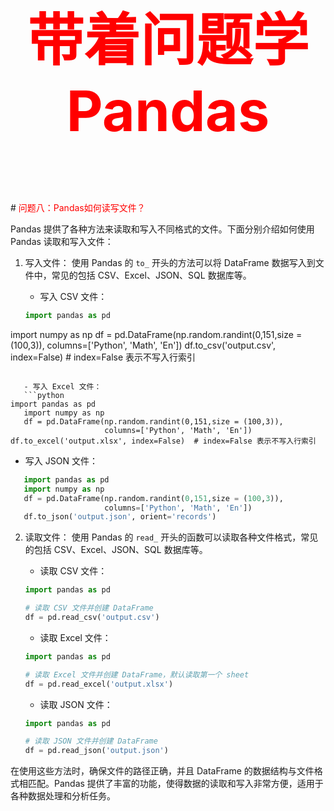 



<p style="font-size: 90px;font-weight: bold;text-align: center;color: red;">带着问题学Pandas</p>
# <font color='red'>问题八：Pandas如何读写文件？</font>

Pandas 提供了各种方法来读取和写入不同格式的文件。下面分别介绍如何使用 Pandas 读取和写入文件：
1. 写入文件：
   使用 Pandas 的 `to_` 开头的方法可以将 DataFrame 数据写入到文件中，常见的包括 CSV、Excel、JSON、SQL 数据库等。

   - 写入 CSV 文件：
   ```python
   import pandas as pd
import numpy as np
   df = pd.DataFrame(np.random.randint(0,151,size = (100,3)), 
                     columns=['Python', 'Math', 'En'])
   df.to_csv('output.csv', index=False)  # index=False 表示不写入行索引
```
   
   - 写入 Excel 文件：
   ```python
import pandas as pd
   import numpy as np
   df = pd.DataFrame(np.random.randint(0,151,size = (100,3)), 
                     columns=['Python', 'Math', 'En'])
df.to_excel('output.xlsx', index=False)  # index=False 表示不写入行索引
   ```
   
   - 写入 JSON 文件：
```python
   import pandas as pd
   import numpy as np
   df = pd.DataFrame(np.random.randint(0,151,size = (100,3)), 
                     columns=['Python', 'Math', 'En'])
   df.to_json('output.json', orient='records')
   ```
2. 读取文件：
   使用 Pandas 的 `read_` 开头的函数可以读取各种文件格式，常见的包括 CSV、Excel、JSON、SQL 数据库等。

   - 读取 CSV 文件：
   ```python
   import pandas as pd

   # 读取 CSV 文件并创建 DataFrame
   df = pd.read_csv('output.csv')
   ```

   - 读取 Excel 文件：
   ```python
   import pandas as pd

   # 读取 Excel 文件并创建 DataFrame，默认读取第一个 sheet
   df = pd.read_excel('output.xlsx')
   ```

   - 读取 JSON 文件：
   ```python
   import pandas as pd

   # 读取 JSON 文件并创建 DataFrame
   df = pd.read_json('output.json')
   ```

在使用这些方法时，确保文件的路径正确，并且 DataFrame 的数据结构与文件格式相匹配。Pandas 提供了丰富的功能，使得数据的读取和写入非常方便，适用于各种数据处理和分析任务。